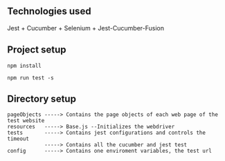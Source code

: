 ## Technologies used

Jest + Cucumber + Selenium + Jest-Cucumber-Fusion

## Project setup

```
npm install

npm run test -s

```
## Directory setup

```
pageObjects -----> Contains the page objects of each web page of the test website
resources   -----> Base.js --Initializes the webdriver
tests       -----> Contains jest configurations and controls the timeout
            -----> Contains all the cucumber and jest test
config      -----> Contains one enviroment variables, the test url
```
